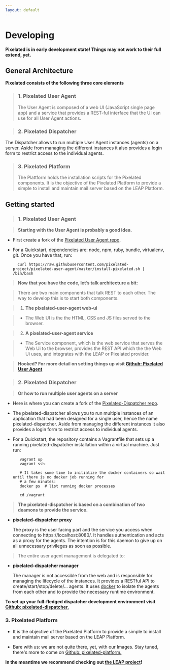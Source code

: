 ```yaml
---
layout: default
--- 
```


Developing
==========

**Pixelated is in early development state! Things may not work to their full extend, yet.** 

General Architecture
--------------------
**Pixelated consists of the following three core elements**

>### 1. Pixelated User Agent 
>The User Agent is composed of a web UI (JavaScript single page app) and a service that provides a REST-ful interface that the UI can use for all User Agent actions. 

>### 2. Pixelated Dispatcher
The Dispatcher allows to run multiple User Agent instances (agents) on a server. Aside from managing the different instances it also provides a login form to restrict access to the individual agents.

>### 3. Pixelated Platform 
>The Plattform holds the installation scripts for the Pixelated components. It is the objective of the Pixelated Platform to provide a simple to install and maintain mail server based on the LEAP Platform.


Getting started
---------------

>### 1. Pixelated User Agent
 
>**Starting with the User Agent is probably a good idea.**

* First create a fork of the <a href="https://github.com/pixelated-project/pixelated-user-agent">Pixelated User Agent repo</a>.

* For a Quickstart, dependencies are: node, npm, ruby, bundle, virtualenv, git. Once you have that, run:

        curl https://raw.githubusercontent.com/pixelated-project/pixelated-user-agent/master/install-pixelated.sh | /bin/bash

>**Now that you have the code, let’s talk architecture a bit:**

>There are two main components that talk REST to each other. The way to develop this is to start both components.

>  1. __The pixelated-user-agent web-ui__

>  * The Web UI is the the HTML, CSS and JS files served to the browser.
  
>  2. __A pixelated-user-agent service__

>  * The Service component, which is the web service that serves the Web Ui to the browser, provides the REST API which the the Web Ui uses, and integrates with the LEAP or Pixelated provider.
  
>**Hooked? For more detail on setting things up visit <a href= "https://github.com/pixelated-project/pixelated-user-agent">Github: Pixelated User Agent</a>**


>### 2. Pixelated Dispatcher

>**Or how to run multiple user agents on a server**

* Here is where you can create a fork of the <a href="https://github.com/pixelated-project/pixelated-dispatcher">Pixelated-Dispatcher repo</a>.

* The pixelated-dispatcher allows you to run multiple instances of an application that had been designed for a single user, hence the name pixelated-dispatcher. Aside from managing the different instances it also provides a login form to restrict access to individual agents.

* For a Quickstart, the repository contains a Vagrantfile that sets up a running pixelated-dispatcher installation within a virtual machine. Just run:
 
         vagrant up
         vagrant ssh
 
         # It takes some time to initialize the docker containers so wait until there is no docker job running for
         # a few minutes:
         docker ps  # list running docker processes
 
         cd /vagrant
         
>**The pixelated-dispatcher is based on a combination of two deamons to provide the service.**

* __pixelated-dispatcher proxy__

    The proxy is the user facing part and the service you access when connecting to https://localhost:8080/.
    It handles authentication and acts as a proxy for the agents. The intention is for this daemon to give up on
    all unnecessary privileges as soon as possible.


>The entire user agent management is delegated to:

* __pixelated-dispatcher manager__

    The manager is not accessible from the web and is responsible for managing the lifecycle of the instances.
    It provides a RESTful API to create/start/stop/delete/... agents. It uses [docker](https://github.com/dotcloud/docker)
    to isolate the agents from each other and to provide the necessary runtime environment.

        
**To set up your full-fledged dispatcher development environment visit <a href="https://github.com/pixelated-project/pixelated-dispatcher">Github: pixelated-dispatcher.</a>** 


### 3. Pixelated Platform

* It is the objective of the Pixelated Platform to provide a simple to install and maintain mail server based on the LEAP Platform.

* Bare with us: we are not quite there, yet, with our Images. Stay tuned, there's more to come on <a href="https://github.com/pixelated-project/pixelated-platform">Github: pixelated-platform.</a>

**In the meantime we recommend checking out <a href="https://leap.se/en">the LEAP project</a>!**
